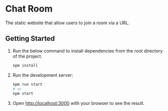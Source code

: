 # Chat Room

The static website that allow users to join a room via a URL.

## Getting Started

1. Run the below command to install dependencies from the root directory of the project.

   ```bash
   npm install
   ```

2. Run the development server:

   ```bash
   npm run start
   # or
   npm start
   ```

3. Open [http://localhost:3000](http://localhost:3000) with your browser to see the result.
